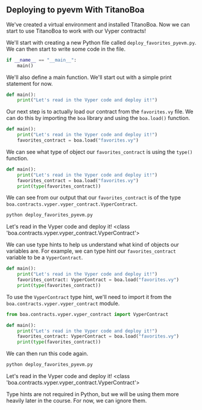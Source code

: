 ## Deploying to pyevm With TitanoBoa

We've created a virtual environment and installed TitanoBoa. Now we can start to use TitanoBoa to work with our Vyper contracts!

We'll start with creating a new Python file called `deploy_favorites_pyevm.py`. We can then start to write some code in the file.

```python
if __name__ == "__main__":
    main()
```

We'll also define a main function. We'll start out with a simple print statement for now.

```python
def main():
    print("Let's read in the Vyper code and deploy it!")
```

Our next step is to actually load our contract from the `favorites.vy` file. We can do this by importing the `boa` library and using the `boa.load()` function.

```python
def main():
    print("Let's read in the Vyper code and deploy it!")
    favorites_contract = boa.load("favorites.vy")
```

We can see what type of object our `favorites_contract` is using the `type()` function.

```python
def main():
    print("Let's read in the Vyper code and deploy it!")
    favorites_contract = boa.load("favorites.vy")
    print(type(favorites_contract))
```

We can see from our output that our `favorites_contract` is of the type `boa.contracts.vyper.vyper_contract.VyperContract`.

```bash
python deploy_favorites_pyevm.py
```

Let's read in the Vyper code and deploy it!
<class 'boa.contracts.vyper.vyper_contract.VyperContract'>

We can use type hints to help us understand what kind of objects our variables are. For example, we can type hint our `favorites_contract` variable to be a `VyperContract`.

```python
def main():
    print("Let's read in the Vyper code and deploy it!")
    favorites_contract: VyperContract = boa.load("favorites.vy")
    print(type(favorites_contract))
```

To use the `VyperContract` type hint, we'll need to import it from the `boa.contracts.vyper.vyper_contract` module.

```python
from boa.contracts.vyper.vyper_contract import VyperContract

def main():
    print("Let's read in the Vyper code and deploy it!")
    favorites_contract: VyperContract = boa.load("favorites.vy")
    print(type(favorites_contract))
```

We can then run this code again.

```bash
python deploy_favorites_pyevm.py
```

Let's read in the Vyper code and deploy it!
<class 'boa.contracts.vyper.vyper_contract.VyperContract'>

Type hints are not required in Python, but we will be using them more heavily later in the course. For now, we can ignore them.
